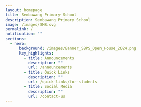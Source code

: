 ```yaml
---
layout: homepage
title: Sembawang Primary School
description: Sembawang Primary School
image: /images/SMB.svg
permalink: /
notification: ""
sections:
  - hero:
      background: /images/Banner_SBPS_Open_House_2024.png
      key_highlights:
        - title: Announcements
          description: ""
          url: /announcements
        - title: Quick Links
          description: ""
          url: /quick-links/for-students
        - title: Social Media
          description: ""
          url: /contact-us
---
```

